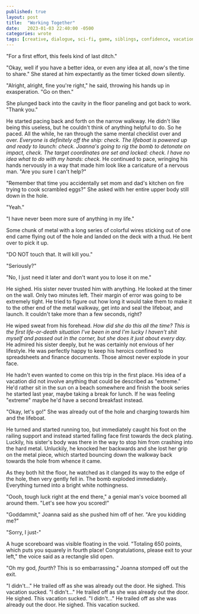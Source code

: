 ```yaml
---
published: true
layout: post
title:  "Working Together"
date:   2023-01-03 22:40:00 -0500
categories: wrote
tags: [creative, dialogue, sci-fi, game, siblings, confidence, vacation, simulation, twist]
---
```

"For a first effort, this feels kind of last ditch."

"Okay, well if you have a better idea, or even any idea at all, now's the time to share." She stared at him expectantly as the timer ticked down silently. 

"Alright, alright, fine you're right," he said, throwing his hands up in exasperation. "Go on then." 

She plunged back into the cavity in the floor paneling and got back to work. "Thank you."

He started pacing back and forth on the narrow walkway. He didn't like being this useless, but he couldn't think of anything helpful to do. So he paced. All the while, he ran through the same mental checklist over and over. *Everyone is definitely off the ship: check. The lifeboat is powered up and ready to launch: check. Joanna's going to rig the bomb to detonate on impact, check. The target coordinates are set and locked: check. I have no idea what to do with my hands: check.* He continued to pace, wringing his hands nervously in a way that made him look like a caricature of a nervous man. "Are you sure I can't help?"

"Remember that time you accidentally set mom and dad's kitchen on fire trying to cook scrambled eggs?" She asked with her entire upper body still down in the hole. 

"Yeah."

"I have never been more sure of anything in my life."

Some chunk of metal with a long series of colorful wires sticking out of one end came flying out of the hole and landed on the deck with a thud. He bent over to pick it up.

"DO NOT touch that. It will kill you."

"Seriously?"

"No, I just need it later and don't want you to lose it on me."

He sighed. His sister never trusted him with anything. He looked at the timer on the wall. Only two minutes left. Their margin of error was going to be extremely tight. He tried to figure out how long it would take them to make it to the other end of the metal walkway, get into and seal the lifeboat, and launch. It couldn't take more than a few seconds, right?

He wiped sweat from his forehead. *How did she do this all the time? This is the first life-or-death situation I've been in and I'm lucky I haven't shit myself and passed out in the corner, but she does it just about every day.* He admired his sister deeply, but he was certainly not envious of her lifestyle. He was perfectly happy to keep his heroics confined to spreadsheets and finance documents. Those almost never explode in your face. 

He hadn't even wanted to come on this trip in the first place. His idea of a vacation did not involve anything that could be described as "extreme." He'd rather sit in the sun on a beach somewhere and finish the book series he started last year, maybe taking a break for lunch. If he was feeling "extreme" maybe he'd have a second breakfast instead.

"Okay, let's go!" She was already out of the hole and charging towards him and the lifeboat.

He turned and started running too, but immediately caught his foot on the railing support and instead started falling face first towards the deck plating. Luckily, his sister's body was there in the way to stop him from crashing into the hard metal. Unluckily, he knocked her backwards and she lost her grip on the metal piece, which started bouncing down the walkway back towards the hole from whence it came.

As they both hit the floor, he watched as it clanged its way to the edge of the hole, then very gently fell in. The bomb exploded immediately. Everything turned into a bright white nothingness. 

"Oooh, tough luck right at the end there," a genial man's voice boomed all around them. "Let's see how you scored!"

"Goddammit," Joanna said as she pushed him off of her. "Are you kidding me?"

"Sorry, I just-"

A huge scoreboard was visible floating in the void. "Totaling 650 points, which puts you squarely in fourth place! Congratulations, please exit to your left," the voice said as a rectangle slid open. 

"Oh my god, *fourth*? This is so embarrassing." Joanna stomped off out the exit.

"I didn't..." He trailed off as she was already out the door. He sighed. This vacation sucked. "I didn't..." He trailed off as she was already out the door. He sighed. This vacation sucked. "I didn't..." He trailed off as she was already out the door. He sighed. This vacation sucked.